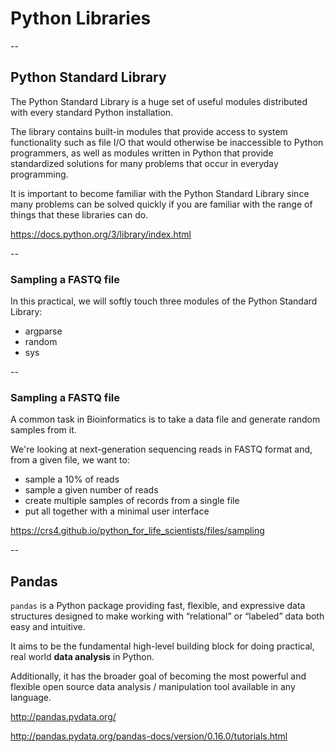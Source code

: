 # Python Libraries

--

## Python Standard Library

The Python Standard Library is a huge set of useful modules distributed with every standard Python installation.

The library contains built-in modules that provide access to 
system functionality such as file I/O that would otherwise be inaccessible to Python programmers, as well as modules written in Python that provide standardized solutions for many problems that occur in everyday programming.

It is important to become familiar with the Python Standard Library since many problems can be solved quickly if you are familiar with the range of things that these libraries can do. 

https://docs.python.org/3/library/index.html

--

### Sampling a FASTQ file

In this practical, we will softly touch three modules of the Python Standard 
Library:

* argparse
* random
* sys

--

### Sampling a FASTQ file

A common task in Bioinformatics is to take a data file  and generate random 
samples from it.

We're looking at next-generation sequencing reads in FASTQ format and, from a
 given file, we want to:
 
 * sample a 10% of reads 
 * sample a given number of reads
 * create multiple samples of records from a single file
 * put all together with a minimal user interface

https://crs4.github.io/python_for_life_scientists/files/sampling

--

## Pandas

`pandas` is a Python package providing fast, flexible, and expressive data structures designed to make working with “relational” or “labeled” data both easy and intuitive. 

It aims to be the fundamental high-level building block for doing practical, real world **data analysis** in Python. 

Additionally, it has the broader goal of becoming the most powerful and flexible open source data analysis / manipulation tool available in any language.

http://pandas.pydata.org/

http://pandas.pydata.org/pandas-docs/version/0.16.0/tutorials.html